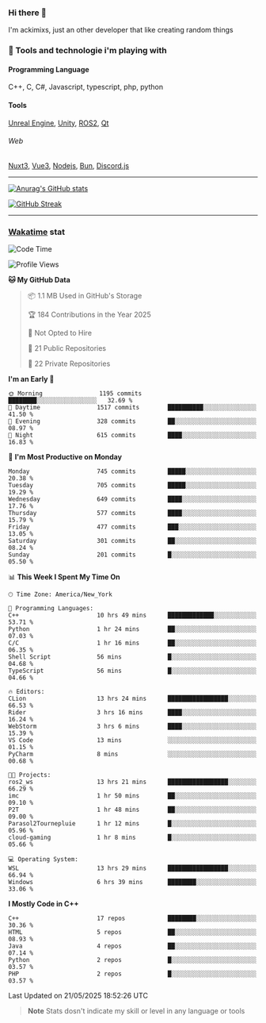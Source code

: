 ### Hi there 👋

I'm ackimixs, just an other developer that like creating random things

### 🧰 Tools and technologie i'm playing with

#### Programming Language
C++, C, C#, Javascript, typescript, php, python

#### Tools
[Unreal Engine](https://www.unrealengine.com), [Unity](https://unity.com/), [ROS2](https://ros.org/), [Qt](https://www.qt.io/)

###### Web
[Nuxt3](https://nuxt.com/), [Vue3](https://vuejs.org/), [Nodejs](https://nodejs.org), [Bun](https://bun.sh/), [Discord.js](https://discord.js.org/)

---

[![Anurag's GitHub stats](https://github-readme-stats.vercel.app/api?username=ackimixs&show_icons=true&theme=github_dark&count_private=true)](https://github.com/anuraghazra/github-readme-stats)

[![GitHub Streak](https://github-readme-streak-stats.herokuapp.com?user=Ackimixs&theme=github-dark-blue&date_format=j%20M%5B%20Y%5D&mode=weekly)](https://git.io/streak-stats)

---
 
 ### [Wakatime](https://wakatime.com/) stat

<!--START_SECTION:waka-->
![Code Time](http://img.shields.io/badge/Code%20Time-1%2C651%20hrs%2020%20mins-blue)

![Profile Views](http://img.shields.io/badge/Profile%20Views-0-blue)

**🐱 My GitHub Data** 

> 📦 1.1 MB Used in GitHub's Storage 
 > 
> 🏆 184 Contributions in the Year 2025
 > 
> 🚫 Not Opted to Hire
 > 
> 📜 21 Public Repositories 
 > 
> 🔑 22 Private Repositories 
 > 
**I'm an Early 🐤** 

```text
🌞 Morning                1195 commits        ████████░░░░░░░░░░░░░░░░░   32.69 % 
🌆 Daytime                1517 commits        ██████████░░░░░░░░░░░░░░░   41.50 % 
🌃 Evening                328 commits         ██░░░░░░░░░░░░░░░░░░░░░░░   08.97 % 
🌙 Night                  615 commits         ████░░░░░░░░░░░░░░░░░░░░░   16.83 % 
```
📅 **I'm Most Productive on Monday** 

```text
Monday                   745 commits         █████░░░░░░░░░░░░░░░░░░░░   20.38 % 
Tuesday                  705 commits         █████░░░░░░░░░░░░░░░░░░░░   19.29 % 
Wednesday                649 commits         ████░░░░░░░░░░░░░░░░░░░░░   17.76 % 
Thursday                 577 commits         ████░░░░░░░░░░░░░░░░░░░░░   15.79 % 
Friday                   477 commits         ███░░░░░░░░░░░░░░░░░░░░░░   13.05 % 
Saturday                 301 commits         ██░░░░░░░░░░░░░░░░░░░░░░░   08.24 % 
Sunday                   201 commits         █░░░░░░░░░░░░░░░░░░░░░░░░   05.50 % 
```


📊 **This Week I Spent My Time On** 

```text
🕑︎ Time Zone: America/New_York

💬 Programming Languages: 
C++                      10 hrs 49 mins      █████████████░░░░░░░░░░░░   53.71 % 
Python                   1 hr 24 mins        ██░░░░░░░░░░░░░░░░░░░░░░░   07.03 % 
C/C                      1 hr 16 mins        ██░░░░░░░░░░░░░░░░░░░░░░░   06.35 % 
Shell Script             56 mins             █░░░░░░░░░░░░░░░░░░░░░░░░   04.68 % 
TypeScript               56 mins             █░░░░░░░░░░░░░░░░░░░░░░░░   04.66 % 

🔥 Editors: 
CLion                    13 hrs 24 mins      █████████████████░░░░░░░░   66.53 % 
Rider                    3 hrs 16 mins       ████░░░░░░░░░░░░░░░░░░░░░   16.24 % 
WebStorm                 3 hrs 6 mins        ████░░░░░░░░░░░░░░░░░░░░░   15.39 % 
VS Code                  13 mins             ░░░░░░░░░░░░░░░░░░░░░░░░░   01.15 % 
PyCharm                  8 mins              ░░░░░░░░░░░░░░░░░░░░░░░░░   00.68 % 

🐱‍💻 Projects: 
ros2_ws                  13 hrs 21 mins      █████████████████░░░░░░░░   66.29 % 
imc                      1 hr 50 mins        ██░░░░░░░░░░░░░░░░░░░░░░░   09.10 % 
P2T                      1 hr 48 mins        ██░░░░░░░░░░░░░░░░░░░░░░░   09.00 % 
Parasol2Tournepluie      1 hr 12 mins        █░░░░░░░░░░░░░░░░░░░░░░░░   05.96 % 
cloud-gaming             1 hr 8 mins         █░░░░░░░░░░░░░░░░░░░░░░░░   05.66 % 

💻 Operating System: 
WSL                      13 hrs 29 mins      █████████████████░░░░░░░░   66.94 % 
Windows                  6 hrs 39 mins       ████████░░░░░░░░░░░░░░░░░   33.06 % 
```

**I Mostly Code in C++** 

```text
C++                      17 repos            ████████░░░░░░░░░░░░░░░░░   30.36 % 
HTML                     5 repos             ██░░░░░░░░░░░░░░░░░░░░░░░   08.93 % 
Java                     4 repos             ██░░░░░░░░░░░░░░░░░░░░░░░   07.14 % 
Python                   2 repos             █░░░░░░░░░░░░░░░░░░░░░░░░   03.57 % 
PHP                      2 repos             █░░░░░░░░░░░░░░░░░░░░░░░░   03.57 % 
```




 Last Updated on 21/05/2025 18:52:26 UTC
<!--END_SECTION:waka-->

> **Note**
> Stats dosn't indicate my skill or level in any language or tools
